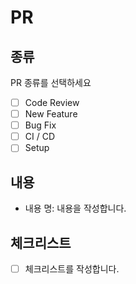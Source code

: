 # PR

## 종류

PR 종류를 선택하세요

- [ ] Code Review
- [ ] New Feature
- [ ] Bug Fix
- [ ] CI / CD
- [ ] Setup

## 내용

- 내용 명: 내용을 작성합니다.

## 체크리스트

- [ ] 체크리스트를 작성합니다.
